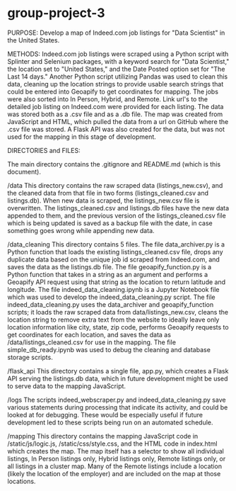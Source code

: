 # group-project-3
PURPOSE:  Develop a map of Indeed.com job listings for "Data Scientist" in the United States.

METHODS:  Indeed.com job listings were scraped using a Python script with Splinter and Selenium packages, with a keyword search for "Data Scientist," the location set to "United States," and the Date Posted option set for "The Last 14 days."  Another Python script utilizing Pandas was used to clean this data, cleaning up the location strings to provide usable search strings that could be entered into Geoapify to get coordinates for mapping.  The jobs were also sorted into In Person, Hybrid, and Remote.  Link url's to the detailed job listing on Indeed.com were provided for each listing.  The data was stored both as a .csv file and as a .db file.  The map was created from JavaScript and HTML, which pulled the data from a url on GitHub where the .csv file was stored.  A Flask API was also created for the data, but was not used for the mapping in this stage of development.

DIRECTORIES and FILES:

The main directory contains the .gitignore and README.md (which is this document).

/data
This directory contains the raw scraped data (listings_new.csv), and the cleaned data from that file in two forms (listings_cleaned.csv and listings.db).  When new data is scraped, the listings_new.csv file is overwritten.  The listings_cleaned.csv and listings.db files have the new data appended to them, and the previous version of the listings_cleaned.csv file which is being updated is saved as a backup file with the date, in case something goes wrong while appending new data.

/data_cleaning
This directory contains 5 files.  The file data_archiver.py is a Python function that loads the existing listings_cleaned.csv file, drops any duplicate data based on the unique job id scraped from Indeed.com, and saves the data as the listings.db file.  The file geoapify_function.py is a Python function that takes in a string as an argument and performs a Geoapify API request using that string as the location to return latitude and longitude.  The file indeed_data_cleaning.ipynb is a Jupyter Notebook file which was used to develop the indeed_data_cleaning.py script.  The file indeed_data_cleaning.py uses the data_archiver and geoapify_function scripts; it loads the raw scraped data from data/listings_new.csv, cleans the location string to remove extra text from the website to ideally leave only location information like city, state, zip code, performs Geoapify requests to get coordinates for each location, and saves the data as /data/listings_cleaned.csv for use in the mapping.  The file simple_db_ready.ipynb was used to debug the cleaning and database storage scripts.

/flask_api
This directory contains a single file, app.py, which creates a Flask API serving the listings.db data, which in future development might be used to serve data to the mapping JavaScript.

/logs
The scripts indeed_webscraper.py and indeed_data_cleaning.py save various statements during processing that indicate its activity, and could be looked at for debugging.  These would be especially useful if future development led to these scripts being run on an automated schedule.

/mapping
This directory contains the mapping JavaScript code in /static/js/logic.js, /static/css/style.css, and the HTML code in index.html which creates the map.  The map itself has a selector to show all individual listings, In Person listings only, Hybrid listings only, Remote listings only, or all listings in a cluster map.  Many of the Remote listings include a location (likely the location of the employer) and are included on the map at those locations.


